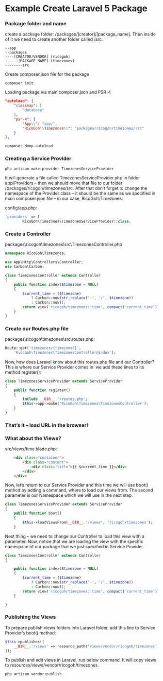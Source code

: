 # Example Create Laravel 5 Package

### Package folder and name
create a package folder: /packages/[creator]/[package_name]. Then inside of it we need to create another folder called /src.
```
--app
--packages
----[CREATOR/VENDOR] (ricogoh)
------[PACKAGE_NAME] (timezones)
--------src
```         
Create composer.json file for the package
```
composer init
```
Loading package via main composer.json and PSR-4
```json
"autoload": {
    "classmap": [
        "database"
    ],
    "psr-4": {
        "App\\": "app/",
        "RicoGoh\\Timezones\\": "packages/ricogoh/timezones/src"
    }
},
```
```php
composer dump-autoload
```
### Creating a Service Provider
```php
php artisan make:provider TimezonesServiceProvider
```
It will generate a file called TimezonesServiceProvider.php in folder app/Providers – then we should move that file to our folder /packages/ricogoh/timezones/src. After that don’t forget to change the namespace of the Provider class – it should be the same as we specified in main composer.json file – in our case, RicoGoh\Timezones:

config/app.php:

```php
'providers' => [
        RicoGoh\Timezones\TimezonesServiceProvider::class,
```
### Create a Controller
packages\ricogoh\timezones\src\TimezonesController.php

```php
namespace RicoGoh\Timezones;

use App\Http\Controllers\Controller;
use Carbon\Carbon;

class TimezonesController extends Controller
{
    public function index($timezone = NULL)
    {
        $current_time = ($timezone)
            ? Carbon::now(str_replace('-', '/', $timezone))
            : Carbon::now();
        return view('ricogoh/timezones::time', compact('current_time'));
    }
}
```
### Create our Routes.php file
packages\ricogoh\timezones\src\routes.php:

```php
Route::get('timezones/{timezone?}',
    'RicoGoh\Timezones\TimezonesController@index');
```

Now, how does Laravel know about this routes.php file and our Controller? This is where our Service Provider comes in: 
we add these lines to its method register():
```php
class TimezonesServiceProvider extends ServiceProvider
{
    public function register()
    {
        include __DIR__.'/routes.php';
        $this->app->make('RicoGoh\Timezones\TimezonesController');
    }
}
```
### That’s it – load URL in the browser!

### What about the Views?

src/views/time.blade.php:
```html
    <div class="container">
        <div class="content">
            <div class="title">{{ $current_time }}</div>
        </div>
    </div>
```

Now, let’s return to our Service Provider and this time we will use boot() method by adding a command, where to load our views from. The second parameter is our Namespace which we will use in the next step.
```php
class TimezonesServiceProvider extends ServiceProvider
{
    public function boot()
    {
        $this->loadViewsFrom(__DIR__.'/views', 'ricogoh/timezones');
    }
```
            
Next thing – we need to change our Controller to load this view with a parameter. Now, notice that we are loading the view with the specific namespace of our package that we just specified in Service Provider.
```php
class TimezonesController extends Controller
{

    public function index($timezone = NULL)
    {
        $current_time = ($timezone)
            ? Carbon::now(str_replace('-', '/', $timezone))
            : Carbon::now();
        return view('ricogoh/timezones::time', compact('current_time'));
    }

}
```
### Publishing the Views
To prepare publish views folders into Laravel folder, add this line to Service Provider’s boot() method:

```php
$this->publishes([
    __DIR__.'/views' => resource_path('views/vendor/ricogoh/timezones'),
]);
```       
To publish and edit views in Laravel, run below command. It will copy views to resources/views/vendor/ricogoh/timezones.
```php
php artisan vendor:publish
```
